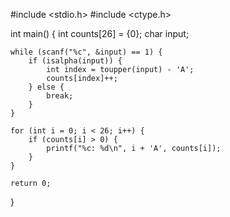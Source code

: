 #include <stdio.h>
#include <ctype.h>

int main() {
    int counts[26] = {0};
    char input;

    while (scanf("%c", &input) == 1) {
        if (isalpha(input)) {
            int index = toupper(input) - 'A';
            counts[index]++;
        } else {
            break;
        }
    }

    for (int i = 0; i < 26; i++) {
        if (counts[i] > 0) {
            printf("%c: %d\n", i + 'A', counts[i]);
        }
    }

    return 0;
}
